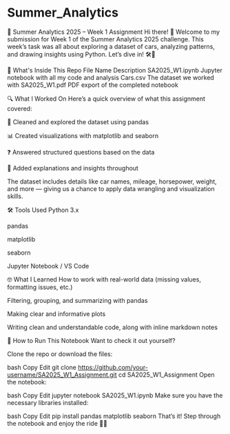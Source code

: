 # Summer_Analytics
🚗 Summer Analytics 2025 – Week 1 Assignment
Hi there! 👋
Welcome to my submission for Week 1 of the Summer Analytics 2025 challenge. This week’s task was all about exploring a dataset of cars, analyzing patterns, and drawing insights using Python. Let’s dive in! 🛠🐍

📁 What's Inside This Repo
File Name	Description
SA2025_W1.ipynb	Jupyter notebook with all my code and analysis
Cars.csv	The dataset we worked with
SA2025_W1.pdf	PDF export of the completed notebook

🔍 What I Worked On
Here’s a quick overview of what this assignment covered:

🔧 Cleaned and explored the dataset using pandas

📊 Created visualizations with matplotlib and seaborn

❓ Answered structured questions based on the data

💬 Added explanations and insights throughout

The dataset includes details like car names, mileage, horsepower, weight, and more — giving us a chance to apply data wrangling and visualization skills.

🛠 Tools Used
Python 3.x

pandas

matplotlib

seaborn

Jupyter Notebook / VS Code

🤓 What I Learned
How to work with real-world data (missing values, formatting issues, etc.)

Filtering, grouping, and summarizing with pandas

Making clear and informative plots

Writing clean and understandable code, along with inline markdown notes

🚀 How to Run This Notebook
Want to check it out yourself?

Clone the repo or download the files:

bash
Copy
Edit
git clone https://github.com/your-username/SA2025_W1_Assignment.git
cd SA2025_W1_Assignment
Open the notebook:

bash
Copy
Edit
jupyter notebook SA2025_W1.ipynb
Make sure you have the necessary libraries installed:

bash
Copy
Edit
pip install pandas matplotlib seaborn
That’s it! Step through the notebook and enjoy the ride 🚗💨
